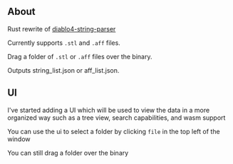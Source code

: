 ## About

Rust rewrite of [diablo4-string-parser](https://github.com/alkhdaniel/diablo-4-string-parser)

Currently supports `.stl` and `.aff` files.

Drag a folder of `.stl` or `.aff` files over the binary.

Outputs string_list.json or aff_list.json.

## UI

I've started adding a UI which will be used to view the data in a more organized way such as a tree view, search capabilities, and wasm support

You can use the ui to select a folder by clicking `file` in the top left of the window

You can still drag a folder over the binary
